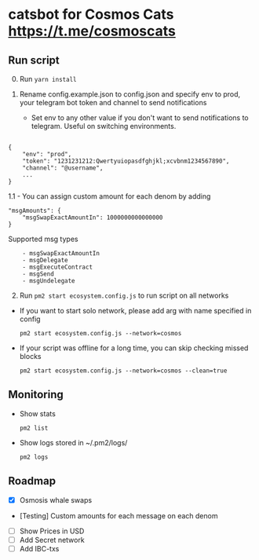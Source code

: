 # catsbot for Cosmos Cats https://t.me/cosmoscats

## Run script

0. Run ``` yarn install ```

1. Rename config.example.json to config.json and specify env to prod, your telegram bot token and channel to send notifications
    
    - Set env to any other value if you don't want to send notifications to telegram. Useful on switching environments.

```

{
    "env": "prod",
    "token": "1231231212:Qwertyuiopasdfghjkl;xcvbnm1234567890",
    "channel": "@username",
    ...
}

```


1.1 - You can assign custom amount for each denom by adding 

```
"msgAmounts": {
    "msgSwapExactAmountIn": 1000000000000000
}
```
        
        
Supported msg types

        - msgSwapExactAmountIn
        - msgDelegate    
        - msgExecuteContract      
        - msgSend     
        - msgUndelegate

 
2. Run ``` pm2 start ecosystem.config.js ``` to run script on all networks
  - If you want to start solo network, please add arg with name specified in config 
  
      ``` pm2 start ecosystem.config.js --network=cosmos ```
      
  - If your script was offline for a long time, you can skip checking missed blocks  
  
      ``` pm2 start ecosystem.config.js --network=cosmos --clean=true ```
      
## Monitoring

  - Show stats 
  
      ``` pm2 list ```
      
  - Show logs stored in ~/.pm2/logs/
  
      ``` pm2 logs ```

## Roadmap

- [x] Osmosis whale swaps
- [Testing] Custom amounts for each message on each denom
- [ ] Show Prices in USD
- [ ] Add Secret network
- [ ] Add IBC-txs
